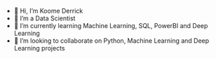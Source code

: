 - 👋 Hi, I’m Koome Derrick
- 👀 I’m a Data Scientist
- 🌱 I’m currently learning Machine Learning, SQL, PowerBI and Deep Learning
- 💞️ I’m looking to collaborate on Python, Machine Learning and Deep Learning projects


<!---
koome-dev/koome-dev is a ✨ special ✨ repository because its `README.md` (this file) appears on your GitHub profile.
You can click the Preview link to take a look at your changes.
--->
